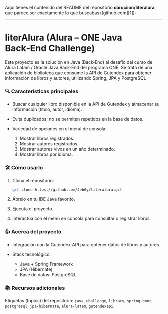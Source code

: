 Aquí tienes el contenido del README del repositorio **darociion/literalura**, que parece ser exactamente lo que buscabas ([github.com][1]):

---

# literAlura (Alura – ONE Java Back‑End Challenge)

Este proyecto es la solución en Java (Back‑End) al desafío del curso de Alura Latam / Oracle Java Back‑End del programa ONE. Se trata de una aplicación de biblioteca que consume la API de Gutendex para obtener información de libros y autores, utilizando Spring, JPA y PostgreSQL

### 🔍 Características principales

* Buscar cualquier libro disponible en la API de Gutendex y almacenar su información (título, autor, idioma).
* Evita duplicados; no se permiten repetidos en la base de datos.
* Variedad de opciones en el menú de consola:

  1. Mostrar libros registrados.
  2. Mostrar autores registrados.
  3. Mostrar autores vivos en un año determinado.
  4. Mostrar libros por idioma.


### 🛠️ Cómo usarlo

1. Clona el repositorio:

   ```bash
   git clone https://github.com/JebGy/literalura.git
   ```
2. Ábrelo en tu IDE Java favorito.
3. Ejecuta el proyecto.
4. Interactúa con el menú en consola para consultar o registrar libros.

### 👍 Acerca del proyecto

* Integración con la Gutendex‑API para obtener datos de libros y autores.
* Stack tecnológico:

  * Java + Spring Framework
  * JPA (Hibernate)
  * Base de datos: PostgreSQL

### 📚 Recursos adicionales

Etiquetas (topics) del repositorio: `java`, `challenge`, `library`, `spring-boot`, `postgresql`, `jpa-hibernate`, `alura-latam`, `gutendexapi`.
